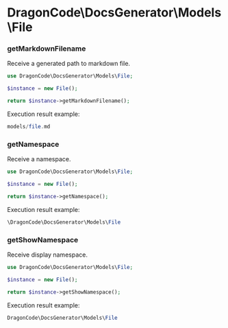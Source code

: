 # DragonCode\DocsGenerator\Models\File

### getMarkdownFilename

Receive a generated path to markdown file.

```php
use DragonCode\DocsGenerator\Models\File;

$instance = new File();

return $instance->getMarkdownFilename();
```


Execution result example:

```php
models/file.md
```

### getNamespace

Receive a namespace.

```php
use DragonCode\DocsGenerator\Models\File;

$instance = new File();

return $instance->getNamespace();
```


Execution result example:

```php
\DragonCode\DocsGenerator\Models\File
```

### getShowNamespace

Receive display namespace.

```php
use DragonCode\DocsGenerator\Models\File;

$instance = new File();

return $instance->getShowNamespace();
```


Execution result example:

```php
DragonCode\DocsGenerator\Models\File
```


